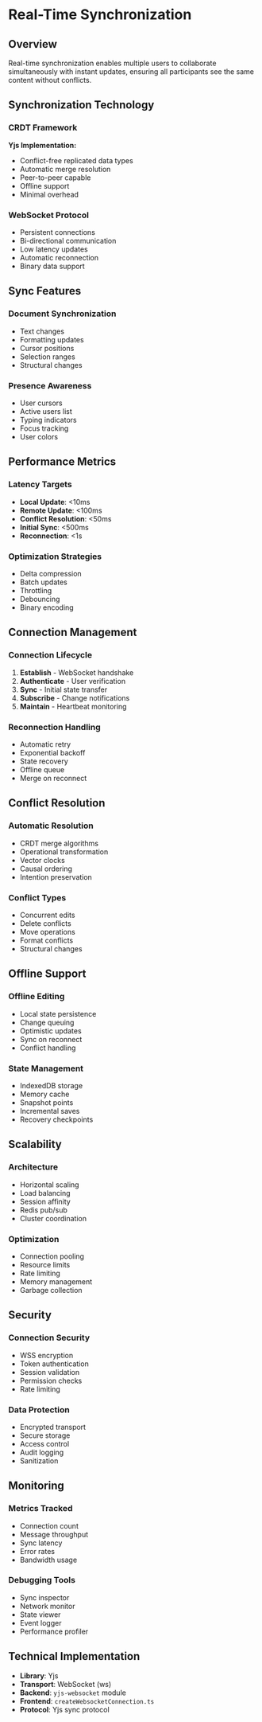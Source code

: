 # Real-Time Synchronization

## Overview
Real-time synchronization enables multiple users to collaborate simultaneously with instant updates, ensuring all participants see the same content without conflicts.

## Synchronization Technology

### CRDT Framework
**Yjs Implementation:**
- Conflict-free replicated data types
- Automatic merge resolution
- Peer-to-peer capable
- Offline support
- Minimal overhead

### WebSocket Protocol
- Persistent connections
- Bi-directional communication
- Low latency updates
- Automatic reconnection
- Binary data support

## Sync Features

### Document Synchronization
- Text changes
- Formatting updates
- Cursor positions
- Selection ranges
- Structural changes

### Presence Awareness
- User cursors
- Active users list
- Typing indicators
- Focus tracking
- User colors

## Performance Metrics

### Latency Targets
- **Local Update**: <10ms
- **Remote Update**: <100ms
- **Conflict Resolution**: <50ms
- **Initial Sync**: <500ms
- **Reconnection**: <1s

### Optimization Strategies
- Delta compression
- Batch updates
- Throttling
- Debouncing
- Binary encoding

## Connection Management

### Connection Lifecycle
1. **Establish** - WebSocket handshake
2. **Authenticate** - User verification
3. **Sync** - Initial state transfer
4. **Subscribe** - Change notifications
5. **Maintain** - Heartbeat monitoring

### Reconnection Handling
- Automatic retry
- Exponential backoff
- State recovery
- Offline queue
- Merge on reconnect

## Conflict Resolution

### Automatic Resolution
- CRDT merge algorithms
- Operational transformation
- Vector clocks
- Causal ordering
- Intention preservation

### Conflict Types
- Concurrent edits
- Delete conflicts
- Move operations
- Format conflicts
- Structural changes

## Offline Support

### Offline Editing
- Local state persistence
- Change queuing
- Optimistic updates
- Sync on reconnect
- Conflict handling

### State Management
- IndexedDB storage
- Memory cache
- Snapshot points
- Incremental saves
- Recovery checkpoints

## Scalability

### Architecture
- Horizontal scaling
- Load balancing
- Session affinity
- Redis pub/sub
- Cluster coordination

### Optimization
- Connection pooling
- Resource limits
- Rate limiting
- Memory management
- Garbage collection

## Security

### Connection Security
- WSS encryption
- Token authentication
- Session validation
- Permission checks
- Rate limiting

### Data Protection
- Encrypted transport
- Secure storage
- Access control
- Audit logging
- Sanitization

## Monitoring

### Metrics Tracked
- Connection count
- Message throughput
- Sync latency
- Error rates
- Bandwidth usage

### Debugging Tools
- Sync inspector
- Network monitor
- State viewer
- Event logger
- Performance profiler

## Technical Implementation
- **Library**: Yjs
- **Transport**: WebSocket (ws)
- **Backend**: `yjs-websocket` module
- **Frontend**: `createWebsocketConnection.ts`
- **Protocol**: Yjs sync protocol